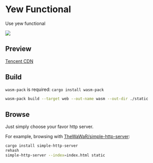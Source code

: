 # Yew Functional
Use yew functional

![](https://github.com/yuchanns/rustbyexample/workflows/yew-functional/badge.svg?branch=main)

## Preview
[Tencent CDN](https://yew-functional.yuchanns.xyz/)

## Build
`wasm-pack` is required: `cargo install wasm-pack`
```bash
wasm-pack build --target web --out-name wasm --out-dir ./static
```
## Browse
Just simply choose your favor http server.

For example, browsing with [TheWaWaR/simple-http-server](https://github.com/TheWaWaR/simple-http-server):
```bash
cargo install simple-http-server
rehash
simple-http-server --index=index.html static
```